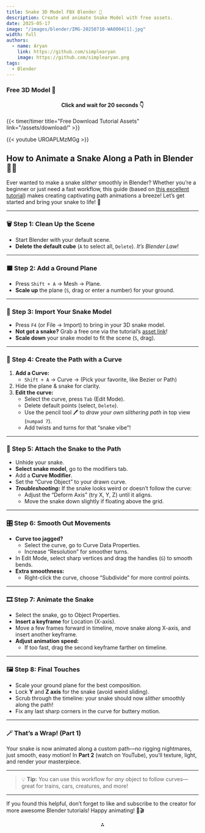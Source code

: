 ```yaml
---
title: Snake 3D Model FBX Blender 🐍
description: Create and animate Snake Model with free assets.
date: 2025-05-17
image: "/images/blender/IMG-20250710-WA0004[1].jpg"
width: full
authors:
  - name: Aryan
    link: https://github.com/simplearyan
    image: https://github.com/simplearyan.png
tags:
  - Blender
---
```





### Free 3D Model 🧊

<div style="text-align:center">
<h4>Click and wait for 20 seconds 👇
</div>

{{< timer/timer title="Free Download Tutorial Assets" link="/assets/download/"  >}}

{{< youtube UROAPLMzMGg >}}


## How to Animate a Snake Along a Path in Blender 🐍✨

Ever wanted to make a snake *slither* smoothly in Blender? Whether you’re a beginner or just need a fast workflow, this guide (based on [this excellent tutorial](https://youtu.be/UROAPLMzMGg?si=cT9twAjtpeLCOvX0)) makes creating captivating path animations a breeze! Let’s get started and bring your snake to life! 🌟

***

### 🗑️ Step 1: Clean Up the Scene

- Start Blender with your default scene.
- **Delete the default cube** (`A` to select all, `Delete`).
_It’s Blender Law!_

***

### 🟫 Step 2: Add a Ground Plane

- Press `Shift + A` → Mesh → Plane.
- **Scale up** the plane (`S`, drag or enter a number) for your ground.

***

### 🐍 Step 3: Import Your Snake Model

- Press `F4` (or File → Import) to bring in your 3D snake model.
- **Not got a snake?**
Grab a free one via the tutorial’s [asset link](https://pinnotes.github.io/blog/blender/snake-3d-model-tutorial-blender-asset/)!
- **Scale down** your snake model to fit the scene (`S`, drag).

***

### 📝 Step 4: Create the Path with a Curve

1. **Add a Curve:**
    - `Shift + A` → Curve → (Pick your favorite, like Bezier or Path)
2. Hide the plane \& snake for clarity.
3. **Edit the curve:**
    - Select the curve, press `Tab` (Edit Mode).
    - Delete default points (select, `Delete`).
    - Use the pencil tool 🖊️ to *draw your own slithering path* in top view (`numpad 7`).
    - Add twists and turns for that “snake vibe”!

***

### 🧩 Step 5: Attach the Snake to the Path

- Unhide your snake.
- **Select snake model**, go to the modifiers tab.
- Add a **Curve Modifier**.
- Set the “Curve Object” to your drawn curve.
- ***Troubleshooting:***
If the snake looks weird or doesn’t follow the curve:
    - Adjust the “Deform Axis” (try X, Y, Z) until it aligns.
    - Move the snake down slightly if floating above the grid.

***

### 🎛️ Step 6: Smooth Out Movements

- **Curve too jagged?**
    - Select the curve, go to Curve Data Properties.
    - Increase “Resolution” for smoother turns.
- In Edit Mode, select sharp vertices and drag the handles (`G`) to smooth bends.
- **Extra smoothness:**
    - Right-click the curve, choose “Subdivide” for more control points.

***

### 🎞️ Step 7: Animate the Snake

- Select the snake, go to Object Properties.
- **Insert a keyframe** for Location (X-axis).
- Move a few frames forward in timeline, move snake along X-axis, and insert another keyframe.
- **Adjust animation speed:**
    - If too fast, drag the second keyframe farther on timeline.

***

### 🖼️ Step 8: Final Touches

- Scale your ground plane for the best composition.
- Lock **Y** and **Z axis** for the snake (avoid weird sliding).
- Scrub through the timeline: your snake should now *slither* smoothly along the path!
- Fix any last sharp corners in the curve for buttery motion.

***

### 🪄 That’s a Wrap! (Part 1)

Your snake is now animated along a custom path—no rigging nightmares, just smooth, easy motion! In **Part 2** (watch on YouTube), you’ll texture, light, and render your masterpiece.

***

> 💡 **Tip:** You can use this workflow for *any* object to follow curves—great for trains, cars, creatures, and more!

***

If you found this helpful, don’t forget to like and subscribe to the creator for more awesome Blender tutorials! Happy animating! 🥳🎬

<div style="text-align: center">⁂</div>

[^1]: https://www.youtube.com/watch?v=UROAPLMzMGg

